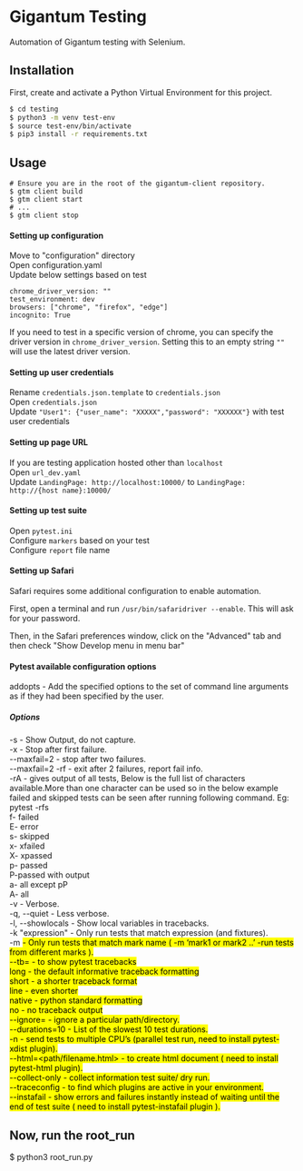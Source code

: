 # Gigantum Testing

Automation of Gigantum testing with Selenium.


## Installation

First, create and activate a Python Virtual Environment for this project.

```bash
$ cd testing
$ python3 -m venv test-env
$ source test-env/bin/activate
$ pip3 install -r requirements.txt
```

## Usage

<!-- #### Starting the Gigantum Client under test

Before running the test harness, ensure the Gigantum Client is installed and running -->

```
# Ensure you are in the root of the gigantum-client repository.
$ gtm client build
$ gtm client start
# ...
$ gtm client stop
```

#### Setting up configuration
  Move to "configuration" directory\
  Open configuration.yaml\
  Update below settings based on test

  `chrome_driver_version: ""`\
  `test_environment: dev`\
  `browsers: ["chrome", "firefox", "edge"]`\
  `incognito: True`

  If you need to test in a specific version of chrome, you can specify the driver version in `chrome_driver_version`. Setting this to an empty string `""` will use the latest driver version.  

#### Setting up user credentials
   Rename `credentials.json.template` to `credentials.json`\
   Open `credentials.json`\
   Update `"User1": {"user_name": "XXXXX","password": "XXXXXX"}` with test user credentials

#### Setting up page URL
   If you are testing application hosted other than `localhost`\
   Open `url_dev.yaml`\
   Update `LandingPage: http://localhost:10000/` to `LandingPage: http://{host name}:10000/`

#### Setting up test suite
   Open `pytest.ini`\
   Configure `markers` based on your test\
   Configure `report` file name

#### Setting up Safari
Safari requires some additional configuration to enable automation.

First, open a terminal and run `/usr/bin/safaridriver --enable`. This will ask for your password.

Then, in the Safari preferences window, click on the "Advanced" tab and then check "Show Develop menu in menu bar"

#### Pytest available configuration options

addopts - Add the specified options to the set of command line arguments as if they had been specified by the user.

##### Options
-s - Show Output, do not capture.\
-x - Stop after first failure.\
--maxfail=2 - stop after two failures.\
--maxfail=2 -rf - exit after 2 failures, report fail info.\
-rA - gives output of all tests, Below is the full list of characters available.More than one character can be used so in the below example failed and skipped tests can be seen after running following command. Eg: pytest -rfs\
f- failed\
E- error\
s- skipped\
x- xfailed\
X- xpassed\
p- passed\
P-passed with output\
a- all except pP\
A- all\
-v - Verbose.\
-q, --quiet - Less verbose.\
-l, --showlocals - Show local variables in tracebacks.\
-k "expression" - Only run tests that match expression (and fixtures).\
-m <mark name> - Only run tests that match mark name ( -m ‘mark1 or mark2 ..’ -run tests from different marks ).\
--tb=<traceback type> - to show pytest tracebacks\
long - the default informative traceback formatting\
short - a shorter traceback format\
line - even shorter\
native - python standard formatting\
no - no traceback output\
--ignore=<path> - ignore a particular path/directory.\
--durations=10 - List of the slowest 10 test durations.\
-n <num> - send tests to multiple CPU’s (parallel test run, need to install pytest-xdist plugin).\
--html=<path/filename.html> - to create html document ( need to install pytest-html plugin).\
--collect-only - collect information test suite/ dry run.\
--traceconfig - to find which plugins are active  in your environment.\
--instafail - show errors and failures instantly instead of waiting until the end of test suite ( need to install  pytest-instafail plugin ).  


## Now, run the root_run
$ python3 root_run.py

